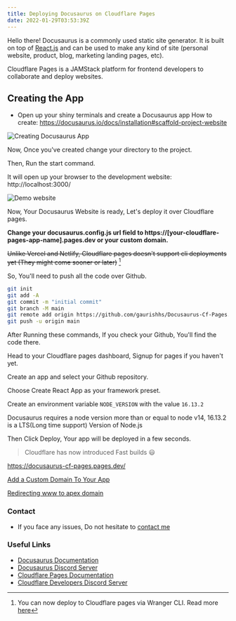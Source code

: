 ```yaml
---
title: Deploying Docusaurus on Cloudflare Pages
date: 2022-01-29T03:53:39Z
---
```


Hello there!
Docusaurus is a commonly used static site generator. It is built on top of [React.js](https://reactjs.org) and can be used to make any kind of site (personal website, product, blog, marketing landing pages, etc).

Cloudflare Pages is a JAMStack platform for frontend developers to collaborate and deploy websites.

## Creating the App

- Open up your shiny terminals and create a Docusaurus app
  How to create: https://docusaurus.io/docs/installation#scaffold-project-website

![Creating Docusaurus App](/assets/blog/docusaurus-app-created.png)

Now, Once you've created change your directory to the project.

Then, Run the start command.

It will open up your browser to the development website: http://localhost:3000/

![Demo website](/assets/blog/docusaurus-demo.png)

Now, Your Docusaurus Website is ready, Let's deploy it over Cloudflare pages.

**Change your docusaurus.config.js url field to https://[your-cloudflare-pages-app-name].pages.dev or your custom domain.**

~~Unlike Vercel and Netlify, Cloudflare pages doesn't support cli deployments yet (They might come sooner or later)~~ [^1]

[^1]: You can now deploy to Cloudflare pages via Wranger CLI. Read more [here](https://blog.cloudflare.com/cloudflare-pages-direct-uploads/)

So, You'll need to push all the code over Github.

```bash
git init
git add -A
git commit -m "initial commit"
git branch -M main
git remote add origin https://github.com/gaurishhs/Docusaurus-Cf-Pages.git
git push -u origin main
```

After Running these commands, If you check your Github, You'll find the code there.

Head to your Cloudflare pages dashboard, Signup for pages if you haven't yet.

Create an app and select your Github repository.

Choose Create React App as your framework preset.

Create an environment variable `NODE_VERSION` with the value `16.13.2`

Docusaurus requires a node version more than or equal to node v14, 16.13.2 is a LTS(Long time support) Version of Node.js

Then Click Deploy, Your app will be deployed in a few seconds.

> Cloudflare has now introduced Fast builds 😃

https://docusaurus-cf-pages.pages.dev/

[Add a Custom Domain To Your App](https://developers.cloudflare.com/pages/get-started#adding-a-custom-domain)

[Redirecting www to apex domain](https://developers.cloudflare.com/pages/how-to/www-redirect)

### Contact

- If you face any issues, Do not hesitate to [contact me](https://github.com/gaurishhs)

### Useful Links

- [Docusaurus Documentation](https://docusaurus.io/docs)
- [Docusaurus Discord Server](https://discord.com/invite/docusaurus)
- [Cloudflare Pages Documentation](https://developers.cloudflare.com/pages/)
- [Cloudflare Developers Discord Server](https://discord.com/invite/cloudflaredev)
